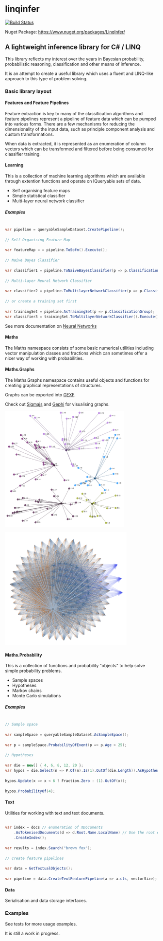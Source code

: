 # linqinfer

[![Build Status](https://travis-ci.org/roberino/linqinfer.svg?branch=master)](https://travis-ci.org/roberino/linqinfer)

Nuget Package: https://www.nuget.org/packages/LinqInfer/

## A lightweight inference library for C# / LINQ

This library reflects my interest over the years in Bayesian probability, 
probabilistic reasoning, classification and other means of inference.

It is an attempt to create a useful library which uses a fluent and LINQ-like approach to this type of problem solving.

### Basic library layout 

#### Features and Feature Pipelines

Feature extraction is key to many of the classification algorithms and feature pipelines
represent a pipeline of feature data which can be pumped into various forms. There are a few mechanisms
for reducing the dimensionality of the input data, such as principle component analysis and custom transformations.

When data is extracted, it is represented as an enumeration of column vectors which 
can be transformed and filtered before being consumed for classifier training.

#### Learning

This is a collection of machine learning algorithms which are available through extention 
functions and operate on IQueryable sets of data.

* Self organising feature maps
* Simple statistical classifier
* Multi-layer neural network classifier

##### Examples

```cs

var pipeline = queryableSampleDataset.CreatePipeline();

// Self Organising Feature Map

var featureMap = = pipeline.ToSofm().Execute();

// Naive Bayes Classifier

var classifier1 = pipeline.ToNaiveBayesClassifier(p => p.ClassificationGroup).Execute();

// Multi-layer Neural Network Classifier

var classifier2 = pipeline.ToMultilayerNetworkClassifier(p => p.ClassificationGroup, 0.3f).Execute();

// or create a training set first

var trainingSet = pipeline.AsTrainingSet(p => p.ClassificationGroup);
var classifier3 = trainingSet.ToMultilayerNetworkClassifier().Execute();

```

See more documentation on [Neural Networks](docs/neural-networks.md)

#### Maths

The Maths namespace consists of some basic numerical utilities including vector manipulation classes 
and fractions which can sometimes offer a nicer way of working with probabilities.

#### Maths.Graphs

The Maths.Graphs namespace contains useful objects and functions for creating graphical representations of structures.

Graphs can be exported into [GEXF](https://gephi.org/gexf/format/schema.html).

Check out [Sigmajs](http://sigmajs.org/) and [Gephi](https://gephi.org/) for visualising graphs.

![SOFM graph](docs/sofm_graph2.png)

![Neural network graph](docs/neural-network-sm.png)

#### Maths.Probability 

This is a collection of functions and probability "objects" to help solve simple probability problems.

* Sample spaces
* Hypotheses
* Markov chains
* Monte Carlo simulations

##### Examples

```cs

// Sample space

var sampleSpace = queryableSampleDataset.AsSampleSpace();

var p = sampleSpace.ProbabilityOfEvent(p => p.Age > 25);

// Hypotheses

var die = new[] { 4, 6, 8, 12, 20 };
var hypos = die.Select(n => P.Of(n).Is(1).OutOf(die.Length)).AsHypotheses();

hypos.Update(x => x < 6 ? Fraction.Zero : (1).OutOf(x));

hypos.ProbabilityOf(4);

```

#### Text

Utilities for working with text and text documents.

```cs

var index = docs // enumeration of XDocuments
	.AsTokenisedDocuments(d => d.Root.Name.LocalName) // Use the root element name as the doc ID
	.CreateIndex();

var results = index.Search("brown fox");

// create feature pipelines

var data = GetTextualObjects();

var pipeline = data.CreateTextFeaturePipeline(a => a.cls, vectorSize);

```

#### Data

Serialisation and data storage interfaces.

### Examples

See tests for more usage examples.

It is still a work in progress.
